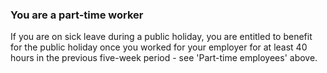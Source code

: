 ###  **You are a part-time worker**

If you are on sick leave during a public holiday, you are entitled to benefit
for the public holiday once you worked for your employer for at least 40 hours
in the previous five-week period - see 'Part-time employees' above.
